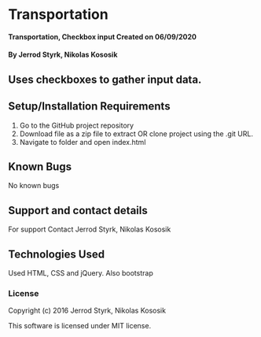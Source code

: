 # Transportation

#### Transportation, Checkbox input Created on 06/09/2020

#### By Jerrod Styrk, Nikolas Kososik

## Uses checkboxes to gather input data. 

## Setup/Installation Requirements

1. Go to the GitHub project repository
2. Download file as a zip file to extract OR clone project using the .git URL.
3. Navigate to folder and open index.html

## Known Bugs
No known bugs

## Support and contact details
For support Contact Jerrod Styrk, Nikolas Kososik

## Technologies Used
Used HTML, CSS and jQuery. Also bootstrap

### License
Copyright (c) 2016 Jerrod Styrk, Nikolas Kososik

This software is licensed under MIT license.